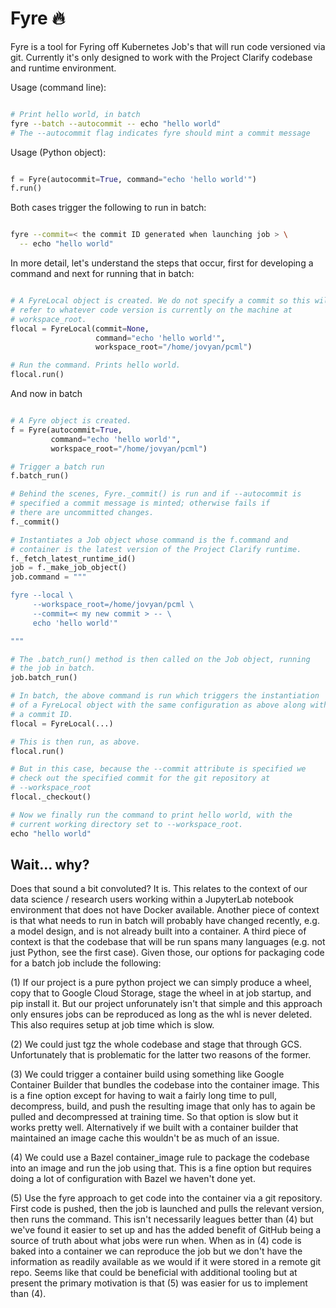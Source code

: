 
# Fyre 🔥

Fyre is a tool for Fyring off Kubernetes Job's that will run code versioned via git. Currently it's only designed to work with the Project Clarify codebase and runtime environment.

Usage (command line):

```bash

# Print hello world, in batch
fyre --batch --autocommit -- echo "hello world"
# The --autocommit flag indicates fyre should mint a commit message

```

Usage (Python object):

```python

f = Fyre(autocommit=True, command="echo 'hello world'")
f.run()

```

Both cases trigger the following to run in batch:

```bash

fyre --commit=< the commit ID generated when launching job > \
  -- echo "hello world"

```

In more detail, let's understand the steps that occur, first for developing a command and next for running that in batch:

```python

# A FyreLocal object is created. We do not specify a commit so this will
# refer to whatever code version is currently on the machine at
# workspace_root.
flocal = FyreLocal(commit=None,
                   command="echo 'hello world'",
                   workspace_root="/home/jovyan/pcml")

# Run the command. Prints hello world.
flocal.run()

```

And now in batch

```python

# A Fyre object is created.
f = Fyre(autocommit=True,
         command="echo 'hello world'",
         workspace_root="/home/jovyan/pcml")

# Trigger a batch run
f.batch_run()

# Behind the scenes, Fyre._commit() is run and if --autocommit is 
# specified a commit message is minted; otherwise fails if 
# there are uncommitted changes.
f._commit()

# Instantiates a Job object whose command is the f.command and
# container is the latest version of the Project Clarify runtime.
f._fetch_latest_runtime_id()
job = f._make_job_object()
job.command = """

fyre --local \
     --workspace_root=/home/jovyan/pcml \
     --commit=< my new commit > -- \
     echo 'hello world'"

"""

# The .batch_run() method is then called on the Job object, running
# the job in batch.
job.batch_run()

# In batch, the above command is run which triggers the instantiation
# of a FyreLocal object with the same configuration as above along with
# a commit ID. 
flocal = FyreLocal(...)

# This is then run, as above.
flocal.run()

# But in this case, because the --commit attribute is specified we 
# check out the specified commit for the git repository at
# --workspace_root
flocal._checkout()

# Now we finally run the command to print hello world, with the
# current working directory set to --workspace_root.
echo "hello world"

```

## Wait... why?

Does that sound a bit convoluted? It is. This relates to the context of our data science / research users working within a JupyterLab notebook environment that does not have Docker available. Another piece of context is that what needs to run in batch will probably have changed recently, e.g. a model design, and is not already built into a container. A third piece of context is that the codebase that will be run spans many languages (e.g. not just Python, see the first case). Given those, our options for packaging code for a batch job include the following:

(1) If our project is a pure python project we can simply produce a wheel, copy that to Google Cloud Storage, stage the wheel in at job startup, and pip install it. But our project unforunately isn't that simple and this approach only ensures jobs can be reproduced as long as the whl is never deleted. This also requires setup at job time which is slow.

(2) We could just tgz the whole codebase and stage that through GCS. Unfortunately that is problematic for the latter two reasons of the former.

(3) We could trigger a container build using something like Google Container Builder that bundles the codebase into the container image. This is a fine option except for having to wait a fairly long time to pull, decompress, build, and push the resulting image that only has to again be pulled and decompressed at training time. So that option is slow but it works pretty well. Alternatively if we built with a container builder that maintained an image cache this wouldn't be as much of an issue.

(4) We could use a Bazel container_image rule to package the codebase into an image and run the job using that. This is a fine option but requires doing a lot of configuration with Bazel we haven't done yet.

(5) Use the fyre approach to get code into the container via a git repository. First code is pushed, then the job is launched and pulls the relevant version, then runs the command. This isn't necessarily leagues better than (4) but we've found it easier to set up and has the added benefit of GitHub being a source of truth about what jobs were run when. When as in (4) code is baked into a container we can reproduce the job but we don't have the information as readily available as we would if it were stored in a remote git repo. Seems like that could be beneficial with additional tooling but at present the primary motivation is that (5) was easier for us to implement than (4).
